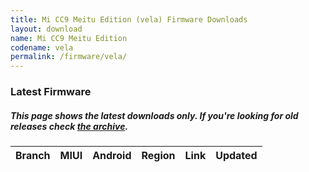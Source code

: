 ```yaml
---
title: Mi CC9 Meitu Edition (vela) Firmware Downloads
layout: download
name: Mi CC9 Meitu Edition
codename: vela
permalink: /firmware/vela/
---
```


### Latest Firmware
##### This page shows the latest downloads only. If you're looking for old releases check [the archive](/archive/firmware/vela/).

<div class="table-responsive-md" id="table-wrapper">
<table id="firmware" class="display dt-responsive nowrap compact table table-striped table-hover table-sm">
    <thead class="thead-dark">
        <tr>
            <th>Branch</th>
            <th>MIUI</th>
            <th>Android</th>
            <th>Region</th>
            <th>Link</th>
            <th>Updated</th>
        </tr>
    </thead>
    <script>loadFirmwareDownloads('vela', 'latest')</script>
</table>
</div>
